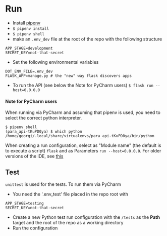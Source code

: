 
# Run
* Install [pipenv](https://github.com/pypa/pipenv#installation)
* `$ pipenv install`
* `$ pipenv shell`
* make an `.env_dev` file at the root of the repo with the following structure
```
APP_STAGE=development
SECRET_KEY=not-that-secret
```
* Set the following environmental variables
```
DOT_ENV_FILE=.env_dev
FLASK_APP=manage.py # the "new" way flask discovers apps
```
* To run the API (see below the Note for PyCharm users)
`$ flask run --host=0.0.0.0`

#### Note for PyCharm users
When running via PyCharm and assuming that pipenv is used, you need to select the correct python interpreter.
```
$ pipenv shell
(para_api-tKuPD0ya) $ which python
/home/georgi/.local/share/virtualenvs/para_api-tKuPD0ya/bin/python
```

When creating a run configuration, select as "Module name" (the default is to execute a script) `flask` and as Parameters `run --host=0.0.0.0`. For older versions of the IDE, see [this](https://stackoverflow.com/questions/22081065/create-a-pycharm-configuration-that-runs-a-module-a-la-python-m-foo)

## Test
`unittest` is used for the tests.
To run them via PyCharm
* You need the '.env_test' file placed in the repo root with
```
APP_STAGE=testing
SECRET_KEY=not-that-secret
```
* Create a new Python test run configuration with the `/tests` as the __Path__ target and the root of the repo as a working directory
* Run the configuration